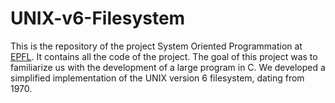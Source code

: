 
# UNIX-v6-Filesystem

This is the repository of the project System Oriented Programmation at [EPFL](www.epfl.ch). It contains all the code of
the project.
The goal of this project was to familiarize us with the development of a large program in C. We developed a simplified implementation of the UNIX version 6 filesystem, dating from 1970.
